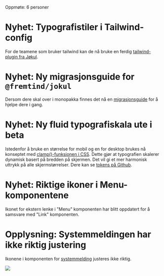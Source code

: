 Oppmøte: 6 personer

# Nyhet: Typografistiler i Tailwind-config
For de teamene som bruker tailwind kan de nå bruke en ferdig [tailwind-plugin fra Jøkul](https://jokul.fremtind.no/guider/tailwind/).
# Nyhet: Ny migrasjonsguide for `@fremtind/jokul`
Dersom dere skal over i monopakka finnes det nå en [migrasjonsguide](https://github.com/fremtind/jokul/blob/main/packages/jokul/MIGRATION.md) for å hjelpe dere i gang.

# Nyhet: Ny fluid typografiskala ute i beta
Istedenfor å bruke en størrelse for mobil og en for desktop brukes nå konseptet med [clamp()-funksjonen i CSS](https://www.smashingmagazine.com/2022/01/modern-fluid-typography-css-clamp/). Dette gjør at typografien skalerer dynamisk basert på bredden på skjermen. Det vil gi et mer harmonisk uttrykk på alle skjermstørrelser. Dere kan se [tokens på Github](https://github.com/fremtind/jokul/blob/main/packages/jokul/src/core/tokens/typography/typography.tokens.json).

# Nyhet: Riktige ikoner i Menu-komponentene
Ikonet for ekstern lenke i "Menu" komponenten har blitt oppdatert for å samsvare med "Link" komponenten.

# Opplysning: Systemmeldingen har ikke riktig justering
Ikonene i komponenten for [systemmelding](https://jokul.fremtind.no/komponenter/systemmessage/) justeres ikke riktig.

![](Pasted%20image%2020250128142700.png)

